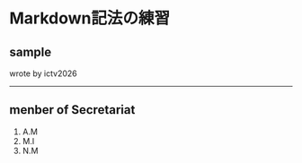 # Markdown記法の練習
## sample  
wrote by ictv2026
  
***
  
## menber of Secretariat
  1. A.M
  1. M.I
  1. N.M
